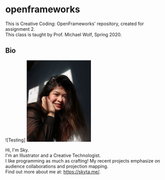 # openframeworks
This is Creative Coding: OpenFrameworks' repository, created for assignment 2.  
This class is taught by Prof. Michael Wolf, Spring 2020. 
## Bio
![Testing] <img alt = "" src="images/profile_photo.jpg" width="40%">
<!--- testing comment --->
Hi, I'm Sky.  
I'm an Illustrator and a Creative Technologist.  
I like programming as much as crafting! My recent projects emphasize on audience collaborations and projection mapping.  
Find out more about me at: https://skyta.me/.
<!--- Website to be updated more on in the near future for latest works. --->
